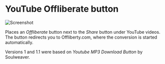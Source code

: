 # YouTube Offliberate button

![Screenshot](http://i.imgur.com/O1CknFV.png)

Places an *Offliberate* button next to the *Share* button under YouTube videos. The button redirects you to Offliberty.com, where the conversion is started automatically.

Versions 1 and 1.1 were based on *Youtube MP3 Download Button* by Soulweaver.
